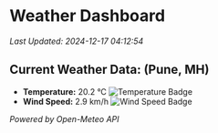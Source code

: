 
# Weather Dashboard

_Last Updated: 2024-12-17 04:12:54_

## Current Weather Data: (Pune, MH)
- **Temperature:** 20.2 °C ![Temperature Badge](https://img.shields.io/badge/Temperature-Medium%20Temp-green)
- **Wind Speed:** 2.9 km/h ![Wind Speed Badge](https://img.shields.io/badge/Wind%20Speed-Low%20Wind-blue)

*Powered by Open-Meteo API*
